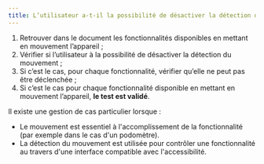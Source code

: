 ```yaml
---
title: L’utilisateur a-t-il la possibilité de désactiver la détection du mouvement pour éviter un déclenchement accidentel de la fonctionnalité (hors cas particuliers) ?
---
```


1. Retrouver dans le document les fonctionnalités disponibles en mettant en mouvement l’appareil ;
2. Vérifier si l’utilisateur à la possibilité de désactiver la détection du mouvement ;
3. Si c’est le cas, pour chaque fonctionnalité, vérifier qu’elle ne peut pas être déclenchée ;
4. Si c’est le cas pour chaque fonctionnalité disponible en mettant en mouvement l’appareil, **le test est validé**.

Il existe une gestion de cas particulier lorsque :
* Le mouvement est essentiel à l'accomplissement de la fonctionnalité (par exemple dans le cas d'un podomètre).
* La détection du mouvement est utilisée pour contrôler une fonctionnalité au travers d'une interface compatible avec l'accessibilité.
